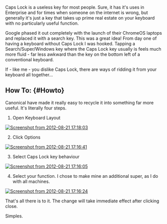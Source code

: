 <!---
title: "Recycling Caps Lock into something useful - Ubuntu (12.04)"
date: "2012-08-21"
categories:
  - "guides"
tags:
  - "keyboard"
  - "keys"
  - "linux"
  - "remap"
  - "remap-keyboard"
  - "ubuntu"
--->

Caps Lock is a useless key for most people. Sure, it has it's uses in Enterprise and for times when someone on the internet is wrong, but generally it's just a key that takes up prime real estate on your keyboard with no particularly useful function.

Google phased it out completely with the launch of their ChromeOS laptops and replaced it with a search key. This was a great idea! From day one of having a keyboard without Caps Lock I was hooked. Tapping a Search/Super/Windows key where the Caps Lock key usually is feels much more fluid - far less awkward than the key on the bottom left of a conventional keyboard.

If - like me - you dislike Caps Lock, there are ways of ridding it from your keyboard all together...

## How To: {#Howto}

Canonical have made it really easy to recycle it into something far more useful. It's literally four steps.

1) Open Keyboard Layout

[![](/wp-content/uploads/2012/08/Screenshot-from-2012-08-21-171803.png "Screenshot from 2012-08-21 17:18:03")](/wp-content/uploads/2012/08/Screenshot-from-2012-08-21-171803.png)

2) Click Options

[![](/wp-content/uploads/2012/08/Screenshot-from-2012-08-21-171641.png "Screenshot from 2012-08-21 17:16:41")](/wp-content/uploads/2012/08/Screenshot-from-2012-08-21-171641.png)

3) Select Caps Lock key behaviour

[![](/wp-content/uploads/2012/08/Screenshot-from-2012-08-21-171605.png "Screenshot from 2012-08-21 17:16:05")](/wp-content/uploads/2012/08/Screenshot-from-2012-08-21-171605.png)

4) Select your function. I chose to make mine an additional super, as I do with all machines.

[![](/wp-content/uploads/2012/08/Screenshot-from-2012-08-21-171624.png "Screenshot from 2012-08-21 17:16:24")](/wp-content/uploads/2012/08/Screenshot-from-2012-08-21-171624.png)

That's all there is to it. The change will take immediate effect after clicking close.

Simples.
